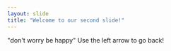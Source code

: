 ```yaml
---
layout: slide
title: "Welcome to our second slide!"
---
```

"don't worry be happy"
Use the left arrow to go back!
